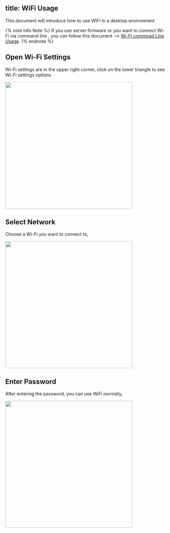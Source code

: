 title: WiFi Usage
---

This document will introduce how to use WiFi in a desktop environment

{% note info Note %}
If you use server firmware or you want to connect Wi-Fi via command line , you can follow this document --> [Wi-Fi commnad Line Usage](WifiUsageCommand.html).
{% endnote %}

## Open Wi-Fi Settings

Wi-Fi settings are in the upper right corner, click on the lower triangle to see Wi-Fi settings options

<img src="/linux/images/vim1/wifi-setting.png" width="400px">

## Select Network

Choose a Wi-Fi you want to connect to,

<img src="/linux/images/vim1/wifi-select.png" width="400px">

## Enter Password

After entering the password, you can use WiFi normally,

<img src="/linux/images/vim1/wifi-password.png" width="400px">
